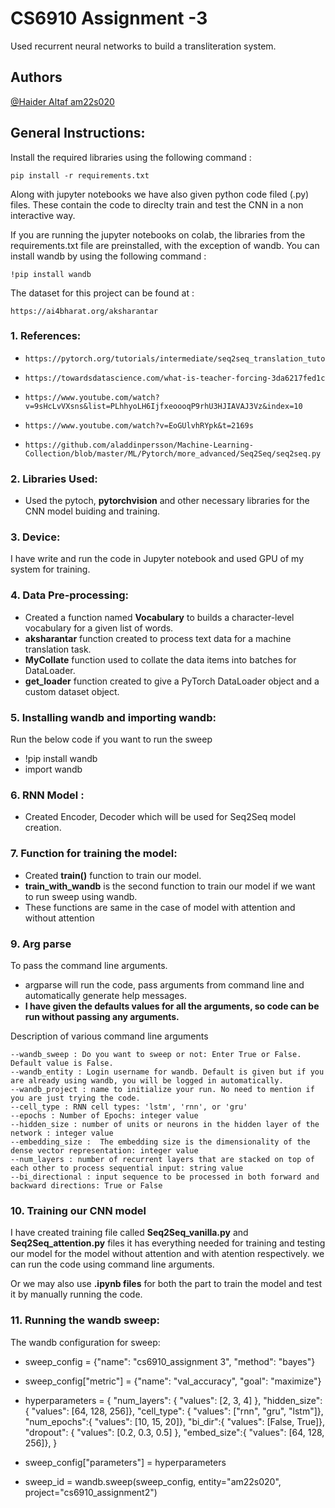 # CS6910 Assignment -3
Used recurrent neural networks to build a transliteration system.

## Authors

 [@Haider Altaf am22s020](https://www.github.com/HaiderAltaf)

## General Instructions:

Install the required libraries using the following command :

    pip install -r requirements.txt

Along with jupyter notebooks we have also given python code filed (.py) files. These contain the code to direclty train and test the CNN in a non interactive way.

If you are running the jupyter notebooks on colab, the libraries from the requirements.txt file are preinstalled, with the exception of wandb. You can install wandb by using the following command :

    !pip install wandb

The dataset for this project can be found at :

    https://ai4bharat.org/aksharantar
    
### 1. References:

-     https://pytorch.org/tutorials/intermediate/seq2seq_translation_tutorial.html

-     https://towardsdatascience.com/what-is-teacher-forcing-3da6217fed1c

-     https://www.youtube.com/watch?v=9sHcLvVXsns&list=PLhhyoLH6IjfxeoooqP9rhU3HJIAVAJ3Vz&index=10


-     https://www.youtube.com/watch?v=EoGUlvhRYpk&t=2169s

 
-     https://github.com/aladdinpersson/Machine-Learning-Collection/blob/master/ML/Pytorch/more_advanced/Seq2Seq/seq2seq.py

      
### 2. Libraries Used: 

- Used the pytoch, __pytorchvision__ and other necessary libraries for the CNN model buiding and training.

### 3. Device:
I have write and run the code in Jupyter notebook and used GPU of my system for training.

### 4. Data Pre-processing:

- Created a function named __Vocabulary__ to builds a character-level vocabulary for a given list of words.
- __aksharantar__ function created to process text data for a machine translation task.
- __MyCollate__ function used to collate the data items into batches for DataLoader.
- __get_loader__ function created to give a PyTorch DataLoader object and a custom dataset object.

### 5. Installing wandb and importing wandb:
Run the below code if you want to run the sweep
- !pip install wandb
- import wandb

### 6. RNN Model :
- Created Encoder, Decoder which will be used for Seq2Seq model creation.

### 7. Function for training the model:
- Created __train()__ function to train our model.
- __train_with_wandb__ is the second function to train our model if we want to run sweep using wandb.
- These functions are same in the case of model with attention and without attention

### 9. Arg parse 
To pass the command line arguments.
- argparse will run the code, pass arguments from command line and 
    automatically generate help messages.
- __I have given the defaults values for 
    all the arguments, so code can be run without passing any arguments.__
    
Description of various command line arguments

    --wandb_sweep : Do you want to sweep or not: Enter True or False. Default value is False. 
    --wandb_entity : Login username for wandb. Default is given but if you are already using wandb, you will be logged in automatically.
    --wandb_project : name to initialize your run. No need to mention if you are just trying the code.
    --cell_type : RNN cell types: 'lstm', 'rnn', or 'gru'
    --epochs : Number of Epochs: integer value
    --hidden_size : number of units or neurons in the hidden layer of the network : integer value
    --embedding_size :  The embedding size is the dimensionality of the dense vector representation: integer value
    --num_layers : number of recurrent layers that are stacked on top of each other to process sequential input: string value
    --bi_directional : input sequence to be processed in both forward and backward directions: True or False
    
### 10. Training our CNN model
I have created training file called __Seq2Seq_vanilla.py__ and  __Seq2Seq_attention.py__ files it has everything needed for training and testing our model
for the model without attention and with atention respectively.
we can run the code using command line arguments. 

Or we may also use __.ipynb files__ for both the part to train the model and test it by manually running the code.

### 11. Running the wandb sweep:

The wandb configuration for sweep:
- sweep_config = {"name": "cs6910_assignment 3", "method": "bayes"}   
- sweep_config["metric"] = {"name": "val_accuracy", "goal": "maximize"}

- hyperparameters = {
        "num_layers": { "values": [2, 3, 4] },
        "hidden_size": {  "values": [64, 128, 256]},
        "cell_type": { "values": ["rnn", "gru", "lstm"]},
        "num_epochs":{  "values": [10, 15, 20]},
        "bi_dir":{   "values": [False, True]},
        "dropout": { "values": [0.2, 0.3, 0.5] },
        "embed_size":{ "values": [64, 128, 256]},
      }

- sweep_config["parameters"] = hyperparameters

- sweep_id = wandb.sweep(sweep_config, entity="am22s020", project="cs6910_assignment2")


